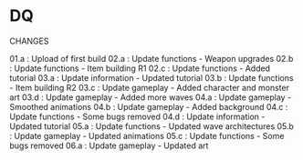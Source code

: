 # DQ

CHANGES

01.a : Upload of first build
02.a : Update functions - Weapon upgrades
02.b : Update functions - Item building R1
02.c : Update functions - Added tutorial
03.a : Update information - Updated tutorial
03.b : Update functions - Item building R2
03.c : Update gameplay - Added character and monster art
03.d : Update gameplay - Added more waves 
04.a : Update gameplay - Smoothed animations
04.b : Update gameplay -  Added background
04.c : Update functions - Some bugs removed
04.d : Update information - Updated tutorial
05.a : Update functions - Updated wave architectures
05.b : Update gameplay - Updated animations
05.c : Update functions - Some bugs removed
06.a : Update gameplay - Updated art
